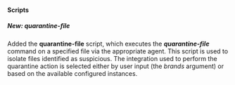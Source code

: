 

#### Scripts

##### New: quarantine-file

Added the **quarantine-file** script, which executes the ***quarantine-file*** command on a specified file via the appropriate agent. 
This script is used to isolate files identified as suspicious. The integration used to perform the quarantine action is selected either by user input (the *brands* argument) or based on the available configured instances.
